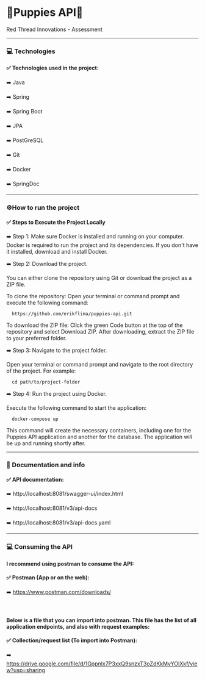 # 🐶Puppies API🐾

Red Thread Innovations - Assessment

---

### 💻 Technologies

#### ✅ Technologies used in the project:

  ➡️ Java
  
  ➡️ Spring
    
  ➡️ Spring Boot
  
  ➡️ JPA
  
  ➡️ PostGreSQL
 
  ➡️ Git
  
  ➡️ Docker
  
  ➡️ SpringDoc  
  
---

### ⚙️How to run the project

#### ✅ Steps to Execute the Project Locally

 ➡️ Step 1: Make sure Docker is installed and running on your computer.
Docker is required to run the project and its dependencies. If you don't have it installed, download and install Docker.

 ➡️ Step 2: Download the project.
 
   You can either clone the repository using Git or download the project as a ZIP file.
   
   To clone the repository:
    Open your terminal or command prompt and execute the following command:

	  https://github.com/erikflima/puppies-api.git

   To download the ZIP file:
   Click the green Code button at the top of the repository and select Download ZIP. After downloading, extract the ZIP file to your preferred folder.
   
   
 ➡️ Step 3: Navigate to the project folder.
  
   Open your terminal or command prompt and navigate to the root directory of the project. For example:

      cd path/to/project-folder
   
   
 ➡️ Step 4: Run the project using Docker.   
  
   Execute the following command to start the application:
   
      docker-compose up

   This command will create the necessary containers, including one for the Puppies API application and another for the database.
   The application will be up and running shortly after.
   
 ---

### 📝 Documentation and info

#### ✅ API documentation:
 
  ➡️ http://localhost:8081/swagger-ui/index.html
  
  ➡️ http://localhost:8081/v3/api-docs  
  
  ➡️ http://localhost:8081/v3/api-docs.yaml
    
---

### 💻 Consuming the API

#### I recommend using postman to consume the API:

#### ✅ Postman (App or on the web):
  ➡️ https://www.postman.com/downloads/
  
<br>

#### Below is a file that you can import into postman. This file has the list of all application endpoints, and also with request examples:

#### ✅ Collection/request list (To import into Postman):
  ➡️ https://drive.google.com/file/d/1GppnIx7P3xxQ9snzxT3oZdKkMvYOIXkf/view?usp=sharing

